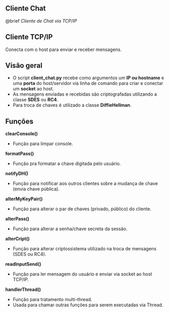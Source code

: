 Cliente Chat
--

@brief _Cliente de Chat via TCP/IP_


Cliente TCP/IP
--

Conecta com o host para enviar e receber mensagens.


Visão geral
--

- O script **client_chat.py** recebe como argumentos um **IP ou hostname** e uma **porta** do host/servidor via linha de comando para criar e conectar um **socket** ao host.
- As mensagens enviadas e recebidas são criptografadas utilizando a classe **SDES** ou **RC4**.
- Para troca de chaves é utilizado a classe **DiffieHellman**.


Funções
--

**clearConsole()**
- Função para limpar console.

**formatPass()**
- Função pra formatar a chave digitada pelo usuário.

**notifyDH()**
- Função para notificar aos outros clientes sobre a mudança de chave (envia chave pública).

**alterMyKeyPair()**
- Função para alterar o par de chaves (privado, público) do cliente.

**alterPass()**
- Função para alterar a senha/chave secreta da sessão.

**alterCript()**
- Função para alterar criptossistema utilizado na troca de mensagens (SDES ou RC4).

**readInputSend()**
- Função para ler mensagem do usuário e enviar via socket ao host TCP/IP.

**handlerThread()**
- Função para tratamento multi-thread.
- Usada para chamar outras funções para serem executadas via Thread.